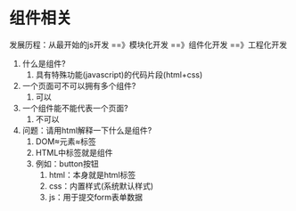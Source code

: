 # 组件相关

发展历程：从最开始的js开发 ==》模块化开发 ==》组件化开发 ==》工程化开发

1. 什么是组件?
   1. 具有特殊功能(javascript)的代码片段(html+css)
2. 一个页面可不可以拥有多个组件?
   1. 可以
3. 一个组件能不能代表一个页面?
   1. 不可以
4. 问题：请用html解释一下什么是组件?
   1. DOM≈元素≈标签
   2. HTML中标签就是组件
   3. 例如：button按钮
      1. html：本身就是html标签
      2. css：内置样式(系统默认样式)
      3. js：用于提交form表单数据
